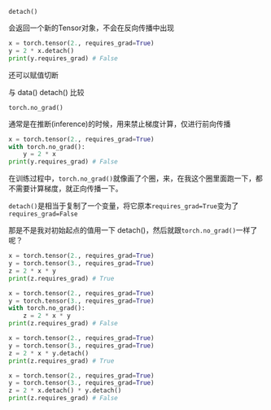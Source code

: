 `detach()`

会返回一个新的Tensor对象，不会在反向传播中出现

```python
x = torch.tensor(2., requires_grad=True)
y = 2 * x.detach()
print(y.requires_grad) # False
```





还可以赋值切断



与 data() detach() 比较









`torch.no_grad()`

通常是在推断(inference)的时候，用来禁止梯度计算，仅进行前向传播

```python
x = torch.tensor(2., requires_grad=True)
with torch.no_grad():
	y = 2 * x
print(y.requires_grad) # False
```





在训练过程中，`torch.no_grad()`就像画了个圈，来，在我这个圈里面跑一下，都不需要计算梯度，就正向传播一下。

`detach()`是相当于复制了一个变量，将它原本`requires_grad=True`变为了`requires_grad=False`

那是不是我对初始起点的值用一下 detach()，然后就跟`torch.no_grad()`一样了呢？





```python
x = torch.tensor(2., requires_grad=True)
y = torch.tensor(3., requires_grad=True)
z = 2 * x * y
print(z.requires_grad) # True
```

```python
x = torch.tensor(2., requires_grad=True)
y = torch.tensor(3., requires_grad=True)
with torch.no_grad():
	z = 2 * x * y
print(z.requires_grad) # False
```

```python
x = torch.tensor(2., requires_grad=True)
y = torch.tensor(3., requires_grad=True)
z = 2 * x * y.detach() 
print(z.requires_grad) # True
```

```python
x = torch.tensor(2., requires_grad=True)
y = torch.tensor(3., requires_grad=True)
z = 2 * x.detach() * y.detach() 
print(z.requires_grad) # False
```

